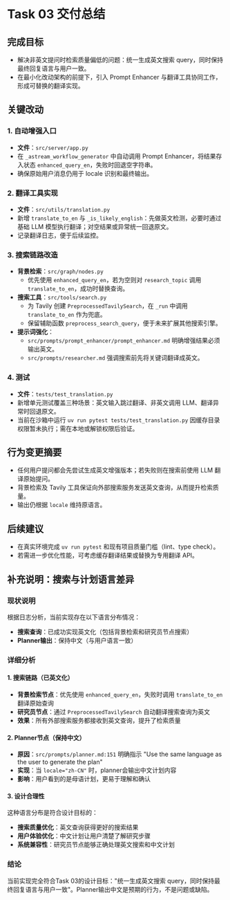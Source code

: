 # Task 03 交付总结

## 完成目标
- 解决非英文提问时检索质量偏低的问题：统一生成英文搜索 query，同时保持最终回复语言与用户一致。
- 在最小化改动架构的前提下，引入 Prompt Enhancer 与翻译工具协同工作，形成可替换的翻译实现。

## 关键改动

### 1. 自动增强入口
- **文件**：`src/server/app.py`
- 在 `_astream_workflow_generator` 中自动调用 Prompt Enhancer，将结果存入状态 `enhanced_query_en`，失败时回退空字符串。
- 确保原始用户消息仍用于 locale 识别和最终输出。

### 2. 翻译工具实现
- **文件**：`src/utils/translation.py`
- 新增 `translate_to_en` 与 `_is_likely_english`：先做英文检测，必要时通过基础 LLM 模型执行翻译；对空结果或异常统一回退原文。
- 记录翻译日志，便于后续监控。

### 3. 搜索链路改造
- **背景检索**：`src/graph/nodes.py`
  - 优先使用 `enhanced_query_en`，若为空则对 `research_topic` 调用 `translate_to_en`，成功时替换查询。
- **搜索工具**：`src/tools/search.py`
  - 为 Tavily 创建 `PreprocessedTavilySearch`，在 `_run` 中调用 `translate_to_en` 作为兜底。
  - 保留辅助函数 `preprocess_search_query`，便于未来扩展其他搜索引擎。
- **提示词强化**：
  - `src/prompts/prompt_enhancer/prompt_enhancer.md` 明确增强结果必须输出英文。
  - `src/prompts/researcher.md` 强调搜索前先将关键词翻译成英文。

### 4. 测试
- **文件**：`tests/test_translation.py`
- 新增单元测试覆盖三种场景：英文输入跳过翻译、非英文调用 LLM、翻译异常时回退原文。
- 当前在沙箱中运行 `uv run pytest tests/test_translation.py` 因缓存目录权限暂未执行；需在本地或解锁权限后验证。

## 行为变更摘要
- 任何用户提问都会先尝试生成英文增强版本；若失败则在搜索前使用 LLM 翻译原始提问。
- 背景检索及 Tavily 工具保证向外部搜索服务发送英文查询，从而提升检索质量。
- 输出仍根据 `locale` 维持原语言。

## 后续建议
- 在真实环境完成 `uv run pytest` 和现有项目质量门槛（lint、type check）。
- 若需进一步优化性能，可考虑缓存翻译结果或替换为专用翻译 API。

## 补充说明：搜索与计划语言差异

### 现状说明
根据日志分析，当前实现存在以下语言分布情况：
- **搜索查询**：已成功实现英文化（包括背景检索和研究员节点搜索）
- **Planner输出**：保持中文（与用户语言一致）

### 详细分析

#### 1. 搜索链路（已英文化）
- **背景检索节点**：优先使用 `enhanced_query_en`，失败时调用 `translate_to_en` 翻译原始查询
- **研究员节点**：通过 `PreprocessedTavilySearch` 自动翻译搜索查询为英文
- **效果**：所有外部搜索服务都接收到英文查询，提升了检索质量

#### 2. Planner节点（保持中文）
- **原因**：`src/prompts/planner.md:151` 明确指示 "Use the same language as the user to generate the plan"
- **实现**：当 `locale="zh-CN"` 时，planner会输出中文计划内容
- **影响**：用户看到的是母语计划，更易于理解和确认

#### 3. 设计合理性
这种语言分布是符合设计目标的：
- **搜索质量优化**：英文查询获得更好的搜索结果
- **用户体验优化**：中文计划让用户清楚了解研究步骤
- **系统兼容性**：研究员节点能够正确处理英文搜索和中文计划

### 结论
当前实现完全符合Task 03的设计目标："统一生成英文搜索 query，同时保持最终回复语言与用户一致"。Planner输出中文是预期的行为，不是问题或缺陷。
